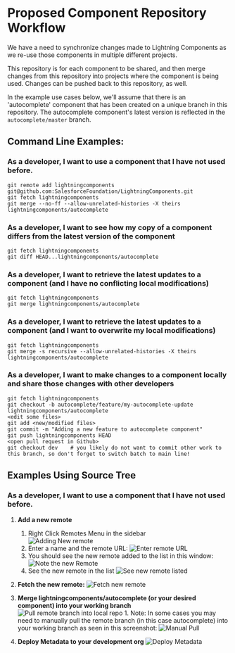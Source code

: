# Proposed Component Repository Workflow

We have a need to synchronize changes made to Lightning Components as we re-use those components in multiple different projects.

This repository is for each component to be shared, and then merge changes from this repository into projects where the component is being used.  Changes can be pushed back to this repository, as well.

In the example use cases below, we'll assume that there is an 'autocomplete' component that has been created on a unique branch in this repository. The autocomplete component's latest version is reflected in the `autocomplete/master` branch.

## Command Line Examples:

### As a developer, I want to use a component that I have not used before.

    git remote add lightningcomponents git@github.com:SalesforceFoundation/LightningComponents.git
    git fetch lightningcomponents
    git merge --no-ff --allow-unrelated-histories -X theirs lightningcomponents/autocomplete

### As a developer, I want to see how my copy of a component differs from the latest version of the component

    git fetch lightningcomponents
    git diff HEAD...lightningcomponents/autocomplete

### As a developer, I want to retrieve the latest updates to a component (and I have no conflicting local modifications)

    git fetch lightningcomponents
    git merge lightningcomponents/autocomplete

### As a developer, I want to retrieve the latest updates to a component (and I want to overwrite my local modifications)

    git fetch lightningcomponents
    git merge -s recursive --allow-unrelated-histories -X theirs lightningcomponents/autocomplete 

### As a developer, I want to make changes to a component locally and share those changes with other developers

    git fetch lightningcomponents
    git checkout -b autocomplete/feature/my-autocomplete-update lightningcomponents/autocomplete
    <edit some files>
    git add <new/modified files>
    git commit -m "Adding a new feature to autocomplete component"
    git push lightningcomponents HEAD
    <open pull request in Github>
    git checkout dev    # you likely do not want to commit other work to this branch, so don't forget to switch batch to main line!
    
## Examples Using Source Tree

### As a developer, I want to use a component that I have not used before.
1. **Add a new remote**
    1. Right Click Remotes Menu in the sidebar  
	![Adding New remote](https://cloud.githubusercontent.com/assets/4258978/21665089/73d38858-d29f-11e6-8ff1-18f714726aee.png)
    2. Enter a name and the remote URL: 
    ![Enter remote URL](https://cloud.githubusercontent.com/assets/4258978/21665128/a03b3d0a-d29f-11e6-84c4-c7174f0c8b7a.png)
    3. You should see the new remote added to the list in this window:
    ![Note the new Remote](https://cloud.githubusercontent.com/assets/4258978/21665130/a8335df8-d29f-11e6-87e3-fd009fb8464b.png)
    5. See the new remote in the list
    ![See new remote listed](https://cloud.githubusercontent.com/assets/4258978/21665136/b2b8efb8-d29f-11e6-9716-24433558675d.png)

2. **Fetch the new remote:**
    ![Fetch new remote](https://cloud.githubusercontent.com/assets/4258978/21665139/b933c732-d29f-11e6-8434-b675cc4dcc28.png)

3. **Merge lightningcomponents/autocomplete (or your desired component) into your working branch**
    ![Pull remote branch into local repo](https://cloud.githubusercontent.com/assets/4258978/21665285/8447286a-d2a0-11e6-9ba8-6b852448f9ac.png)
        1. Note: In some cases you may need to manually pull the remote branch (in this case autocomplete) into your working branch as seen in this screenshot:
        	![Manual Pull](https://cloud.githubusercontent.com/assets/4258978/21665159/e05c6c24-d29f-11e6-969b-b91fafe4a22b.png)

4. **Deploy Metadata to your development org**
    ![Deploy Metadata](https://cloud.githubusercontent.com/assets/4258978/21665205/114d5b5e-d2a0-11e6-97d2-4064253c7daa.png)
